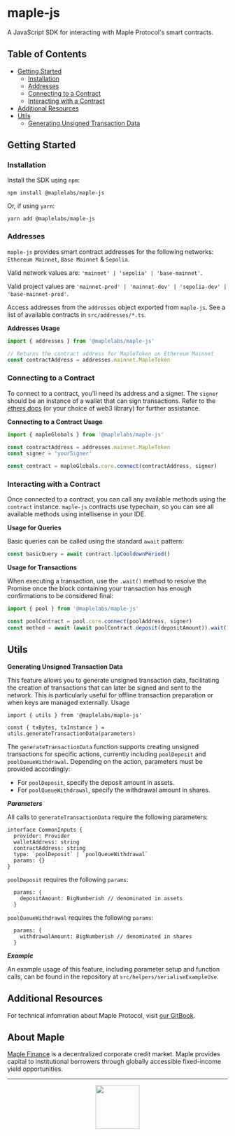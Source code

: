 # maple-js

A JavaScript SDK for interacting with Maple Protocol's smart contracts.

## Table of Contents

- [Getting Started](#getting-started)
  - [Installation](#installation)
  - [Addresses](#addresses)
  - [Connecting to a Contract](#connecting-to-a-contract)
  - [Interacting with a Contract](#interacting-with-a-contract)
- [Additional Resources](#additional-resources)
- [Utils](#utils)
  - [Generating Unsigned Transaction Data](#generating-unsigned-transaction-data)

## Getting Started

### Installation

Install the SDK using `npm`:

```
npm install @maplelabs/maple-js
```

Or, if using `yarn`:

```
yarn add @maplelabs/maple-js
```

### Addresses

`maple-js` provides smart contract addresses for the following networks: `Ethereum Mainnet`, `Base Mainnet` & `Sepolia`.

Valid network values are: `'mainnet' | 'sepolia' | 'base-mainnet'`.

Valid project values are `'mainnet-prod' | 'mainnet-dev' | 'sepolia-dev' | 'base-mainnet-prod'`.

Access addresses from the `addresses` object exported from `maple-js`. See a list of available contracts in `src/addresses/*.ts`.

**Addresses Usage**

```js
import { addresses } from '@maplelabs/maple-js'

// Returns the contract address for MapleToken on Ethereum Mainnet
const contractAddress = addresses.mainnet.MapleToken
```

### Connecting to a Contract

To connect to a contract, you'll need its address and a signer. The `signer` should be an instance of a wallet that can sign transactions. Refer to the [ethers docs](https://docs.ethers.io/v5/) (or your choice of web3 library) for further assistance.

**Connecting to a Contract Usage**

```js
import { mapleGlobals } from '@maplelabs/maple-js'

const contractAddress = addresses.mainnet.MapleToken
const signer = 'yourSigner'

const contract = mapleGlobals.core.connect(contractAddress, signer)
```

### Interacting with a Contract

Once connected to a contract, you can call any available methods using the `contract` instance. `maple-js` contracts use typechain, so you can see all available methods using intellisense in your IDE.

**Usage for Queries**

Basic queries can be called using the standard `await` pattern:

```js
const basicQuery = await contract.lpCooldownPeriod()
```

**Usage for Transactions**

When executing a transaction, use the `.wait()` method to resolve the Promise once the block containing your transaction has enough confirmations to be considered final:

```js
import { pool } from '@maplelabs/maple-js'

const poolContract = pool.core.connect(poolAddress, signer)
const method = await (await poolContract.deposit(depositAmount)).wait()
```

## Utils

**Generating Unsigned Transaction Data**

This feature allows you to generate unsigned transaction data, facilitating the creation of transactions that can later be signed and sent to the network. This is particularly useful for offline transaction preparation or when keys are managed externally.
Usage

```
import { utils } from '@maplelabs/maple-js'

const { txBytes, txInstance } = utils.generateTransactionData(parameters)
```

The `generateTransactionData` function supports creating unsigned transactions for specific actions, currently including `poolDeposit` and `poolQueueWithdrawal`. Depending on the action, parameters must be provided accordingly:

- For `poolDeposit`, specify the deposit amount in assets.
- For `poolQueueWithdrawal`, specify the withdrawal amount in shares.

**_Parameters_**

All calls to `generateTransactionData` require the following parameters:

```
interface CommonInputs {
  provider: Provider
  walletAddress: string
  contractAddress: string
  type: `poolDeposit` | `poolQueueWithdrawal`
  params: {}
}
```

`poolDeposit` requires the following `params`:

```
  params: {
    depositAmount: BigNumberish // denominated in assets
  }
```

`poolQueueWithdrawal` requires the following `params`:

```
  params: {
    withdrawalAmount: BigNumberish // denominated in shares
  }
```

**_Example_**

An example usage of this feature, including parameter setup and function calls, can be found in the repository at `src/helpers/serialiseExampleUse`.

## Additional Resources

For technical infomration about Maple Protocol, visit [our GitBook](https://maplefinance.gitbook.io/maple/technical-resources/protocol-overview).

## About Maple

[Maple Finance](https://maple.finance/) is a decentralized corporate credit market. Maple provides capital to institutional borrowers through globally accessible fixed-income yield opportunities.

---

<p align="center">
  <img src="https://user-images.githubusercontent.com/44272939/196706799-fe96d294-f700-41e7-a65f-2d754d0a6eac.gif" height="100" />
</p>
